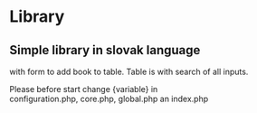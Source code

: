 # Library

## Simple library in slovak language 
with form to add book to table. Table is with search of all inputs.

Please before start change {variable} in<br>
configuration.php, core.php, global.php an index.php
